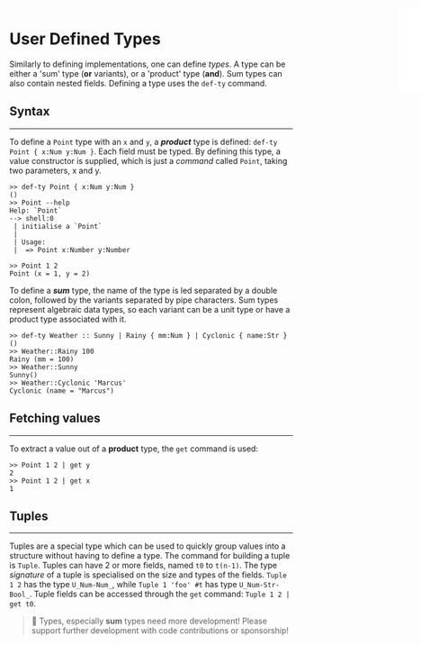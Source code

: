 <iframe src="../.ibox.html?raw=true" style="border:none; position:fixed; width:40px; right:0; z-index=999;"></iframe>

# User Defined Types

Similarly to defining implementations, one can define _types_. A type can be either a 'sum' type
(**or** variants), or a 'product' type (**and**). Sum types can also contain nested fields.
Defining a type uses the `def-ty` command.

## Syntax

---

To define a `Point` type with an `x` and `y`, a **_product_** type is defined: `def-ty Point { x:Num y:Num }`. Each field must be typed. By defining this type, a value constructor is supplied, which
is just a _command_ called `Point`, taking two parameters, x and y.

```plaintext
>> def-ty Point { x:Num y:Num }
()
>> Point --help
Help: `Point`
--> shell:0
 | initialise a `Point`
 |
 | Usage:
 |  => Point x:Number y:Number

>> Point 1 2
Point (x = 1, y = 2)
```

To define a **_sum_** type, the name of the type is led separated by a double colon, followed by
the variants separated by pipe characters. Sum types represent algebraic data types, so each variant can be a unit type or have
a product type associated with it.

```plaintext
>> def-ty Weather :: Sunny | Rainy { mm:Num } | Cyclonic { name:Str }
()
>> Weather::Rainy 100
Rainy (mm = 100)
>> Weather::Sunny
Sunny()
>> Weather::Cyclonic 'Marcus'
Cyclonic (name = "Marcus")
```

## Fetching values

---

To extract a value out of a **product** type, the `get` command is used:

```plaintext
>> Point 1 2 | get y
2
>> Point 1 2 | get x
1
```

## Tuples

---

Tuples are a special type which can be used to quickly group values into a structure without having
to define a type. The command for building a tuple is `Tuple`. Tuples can have 2 or more fields,
named `t0` to `t(n-1)`. The type _signature_ of a tuple is specialised on the size and types of the
fields. `Tuple 1 2` has the type `U_Num-Num_`, while `Tuple 1 'foo' #t` has type `U_Num-Str-Bool_`.
Tuple fields can be accessed through the `get` command: `Tuple 1 2 | get t0`.

> 🔬 Types, especially **sum** types need more development! Please support further development with
> code contributions or sponsorship!
